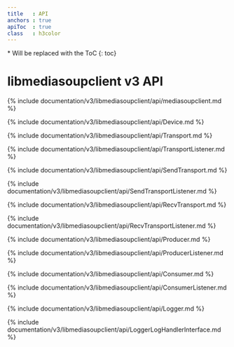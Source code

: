 ```yaml
---
title   : API
anchors : true
apiToc  : true
class   : h3color
---
```



<div markdown="1" class="api-toc-wrapper">
  * Will be replaced with the ToC
  {: toc}
</div>

<div markdown="1" class="api-toc-button">
</div>


# libmediasoupclient v3 API

{% include documentation/v3/libmediasoupclient/api/mediasoupclient.md %}

{% include documentation/v3/libmediasoupclient/api/Device.md %}

{% include documentation/v3/libmediasoupclient/api/Transport.md %}

{% include documentation/v3/libmediasoupclient/api/TransportListener.md %}

{% include documentation/v3/libmediasoupclient/api/SendTransport.md %}

{% include documentation/v3/libmediasoupclient/api/SendTransportListener.md %}

{% include documentation/v3/libmediasoupclient/api/RecvTransport.md %}

{% include documentation/v3/libmediasoupclient/api/RecvTransportListener.md %}

{% include documentation/v3/libmediasoupclient/api/Producer.md %}

{% include documentation/v3/libmediasoupclient/api/ProducerListener.md %}

{% include documentation/v3/libmediasoupclient/api/Consumer.md %}

{% include documentation/v3/libmediasoupclient/api/ConsumerListener.md %}

{% include documentation/v3/libmediasoupclient/api/Logger.md %}

{% include documentation/v3/libmediasoupclient/api/LoggerLogHandlerInterface.md %}
